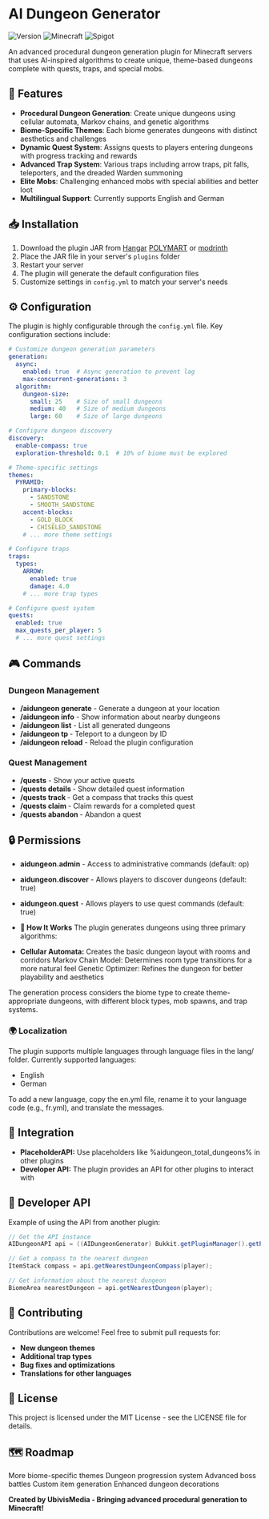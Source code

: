# AI Dungeon Generator

![Version](https://img.shields.io/badge/version-0.1.1--Alpha-blue)
![Minecraft](https://img.shields.io/badge/Minecraft-1.19.4-green)
![Spigot](https://img.shields.io/badge/Spigot-compatible-orange)

An advanced procedural dungeon generation plugin for Minecraft servers that uses AI-inspired algorithms to create unique, theme-based dungeons complete with quests, traps, and special mobs.

## 🏰 Features

- **Procedural Dungeon Generation**: Create unique dungeons using cellular automata, Markov chains, and genetic algorithms
- **Biome-Specific Themes**: Each biome generates dungeons with distinct aesthetics and challenges
- **Dynamic Quest System**: Assigns quests to players entering dungeons with progress tracking and rewards
- **Advanced Trap System**: Various traps including arrow traps, pit falls, teleporters, and the dreaded Warden summoning
- **Elite Mobs**: Challenging enhanced mobs with special abilities and better loot
- **Multilingual Support**: Currently supports English and German

## 📥 Installation

1. Download the plugin JAR from [Hangar](https://hangar.papermc.io/Ubivis/AI_Dungeon_Generator) [POLYMART](https://polymart.org/resource/aidungeongenerator.7457) or [modrinth](https://modrinth.com/plugin/ai-dungeon-generator)
2. Place the JAR file in your server's `plugins` folder
3. Restart your server
4. The plugin will generate the default configuration files
5. Customize settings in `config.yml` to match your server's needs

## ⚙️ Configuration

The plugin is highly configurable through the `config.yml` file. Key configuration sections include:

```yaml
# Customize dungeon generation parameters
generation:
  async:
    enabled: true  # Async generation to prevent lag
    max-concurrent-generations: 3
  algorithm:
    dungeon-size:
      small: 25    # Size of small dungeons
      medium: 40   # Size of medium dungeons
      large: 60    # Size of large dungeons

# Configure dungeon discovery
discovery:
  enable-compass: true
  exploration-threshold: 0.1  # 10% of biome must be explored

# Theme-specific settings
themes:
  PYRAMID:
    primary-blocks:
      - SANDSTONE
      - SMOOTH_SANDSTONE
    accent-blocks:
      - GOLD_BLOCK
      - CHISELED_SANDSTONE
    # ... more theme settings

# Configure traps
traps:
  types:
    ARROW:
      enabled: true
      damage: 4.0
    # ... more trap types

# Configure quest system
quests:
  enabled: true
  max_quests_per_player: 5
  # ... more quest settings

```

## 🎮 Commands
### Dungeon Management

- **/aidungeon generate** - Generate a dungeon at your location
- **/aidungeon info** - Show information about nearby dungeons
- **/aidungeon list** - List all generated dungeons
- **/aidungeon tp <id>** - Teleport to a dungeon by ID
- **/aidungeon reload** - Reload the plugin configuration

### Quest Management

- **/quests** - Show your active quests
- **/quests details <id>** - Show detailed quest information
- **/quests track <id>** - Get a compass that tracks this quest
- **/quests claim <id>** - Claim rewards for a completed quest
- **/quests abandon <id>** - Abandon a quest

## 🔒 Permissions

- **aidungeon.admin** - Access to administrative commands (default: op)
- **aidungeon.discover** - Allows players to discover dungeons (default: true)
- **aidungeon.quest** - Allows players to use quest commands (default: true)

- **🧠 How It Works**
The plugin generates dungeons using three primary algorithms:

- **Cellular Automata:** Creates the basic dungeon layout with rooms and corridors
Markov Chain Model: Determines room type transitions for a more natural feel
Genetic Optimizer: Refines the dungeon for better playability and aesthetics

The generation process considers the biome type to create theme-appropriate dungeons, with different block types, mob spawns, and trap systems.

### 🌍 Localization
The plugin supports multiple languages through language files in the lang/ folder.
Currently supported languages:

- English
- German

To add a new language, copy the en.yml file, rename it to your language code (e.g., fr.yml), and translate the messages.

## 🔌 Integration

- **PlaceholderAPI:** Use placeholders like %aidungeon_total_dungeons% in other plugins
- **Developer API:** The plugin provides an API for other plugins to interact with

## 📝 Developer API
Example of using the API from another plugin:
```java
// Get the API instance
AIDungeonAPI api = ((AIDungeonGenerator) Bukkit.getPluginManager().getPlugin("AIDungeonGenerator")).getAPI();

// Get a compass to the nearest dungeon
ItemStack compass = api.getNearestDungeonCompass(player);

// Get information about the nearest dungeon
BiomeArea nearestDungeon = api.getNearestDungeon(player);
```

## 🤝 Contributing
Contributions are welcome! Feel free to submit pull requests for:

- **New dungeon themes**
- **Additional trap types**
- **Bug fixes and optimizations**
- **Translations for other languages**

## 📜 License
This project is licensed under the MIT License - see the LICENSE file for details.

## 🗺️ Roadmap

More biome-specific themes
Dungeon progression system
Advanced boss battles
Custom item generation
Enhanced dungeon decorations


**Created by UbivisMedia - Bringing advanced procedural generation to Minecraft!**
